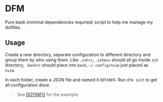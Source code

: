 # DFM

Pure bash (minimal dependencies requried) script to help me manage my dotfiles.

## Usage

Create a new directory, separate configuration to different directory and group
them by who using them. Like `.zshrc`, `.zshenv` should all go inside `zsh`
directory, `.bashrc` should place into `bash`, `~/.config/nvim` just placed as `nvim`.

In each folder, create a JSON file and named it `DOTINFO`.
Run `dfm init` to get all configuration done.

> See [DOTINFO](./tests/example_info.json) for the example
